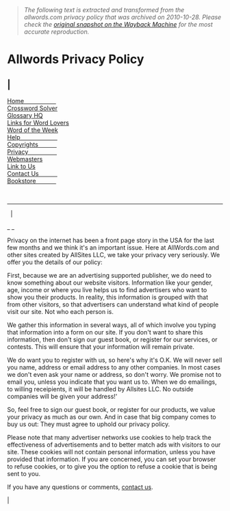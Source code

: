 > *The following text is extracted and transformed from the allwords.com privacy policy that was archived on 2010-10-28. Please check the [original snapshot on the Wayback Machine](https://web.archive.org/web/20101028035707id_/http%3A//www.allwords.com/privacy.php) for the most accurate reproduction.*

# Allwords Privacy Policy

|   
---  
[Home                   ](http://www.allwords.com/)  
[Crossword Solver](http://www.allwords.com/solver.php)  
[Glossary HQ](http://www.allwords.com/glossary.php)  
[Links for Word Lovers](http://www.allwords.com/wlinks.php "Word Lovers links")  
[Word of the Week](http://www.allwords.com/wow.php)  
[Help                      ](http://www.allwords.com/allwords-help.php)  
[Copyrights           ](http://www.allwords.com/copyright.php)  
[Privacy                 ](http://www.allwords.com/privacy.php)  
[Webmasters](http://www.allwords.com/allwords-search-box.php)  
[Link to Us](http://www.allwords.com/link-to-allwords.php "Link to Allwords")  
[Contact Us           ](https://web.archive.org/web/20101028035707id_/http%3A//www.allwords.com/13gtfagt.php)  
[Bookstore            ](http://www.alittlegreenbook.com/)  
  
  
      [](http://clickserve.cc-dt.com/link/tplclick?lid=41000000026993442&pubid=21000000000247283)

* * *

  | 

_[](http://www.allwords.com/) _

Privacy on the internet has been a front page story in the USA for the last few months and we think it's an important issue. Here at AllWords.com and other sites created by AllSites LLC, we take your privacy very seriously. We offer you the details of our policy: 

First, because we are an advertising supported publisher, we do need to know something about our website visitors. Information like your gender, age, income or where you live helps us to find advertisers who want to show you their products. In reality, this information is grouped with that from other visitors, so that advertisers can understand what kind of people visit our site. Not who each person is. 

We gather this information in several ways, all of which involve you typing that information into a form on our site. If you don't want to share this information, then don't sign our guest book, or register for our services, or contests. This will ensure that your information will remain private. 

We do want you to register with us, so here's why it's O.K. We will never sell you name, address or email address to any other companies. In most cases we don't even ask your name or address, so don't worry. We promise not to email you, unless you indicate that you want us to. When we do emailings, to willing receipients, it will be handled by Allsites LLC. No outside companies will be given your address!' 

So, feel free to sign our guest book, or register for our products, we value your privacy as much as our own. And in case that big company comes to buy us out: They must agree to uphold our privacy policy. 

Please note that many advertiser networks use cookies to help track the effectiveness of advertisements and to better match ads with visitors to our site. These cookies will not contain personal information, unless you have provided that information. If you are concerned, you can set your browser to refuse cookies, or to give you the option to refuse a cookie that is being sent to you. 

If you have any questions or comments, [contact us](https://web.archive.org/web/20101028035707id_/http%3A//www.allwords.com/%3C?$linkDomain%3E13gtfagt.php). 

|      
  
